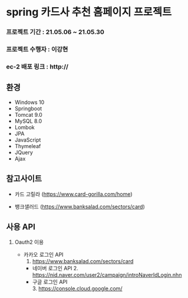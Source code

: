 # spring 카드사 추천 홈페이지 프로젝트

### 프로젝트 기간 : 21.05.06 ~ 21.05.30 

### 프로젝트 수행자 : 이강현

### ec-2 배포 링크 : http://
      
###   

## 환경

- Windows 10
- Springboot
- Tomcat 9.0
- MySQL 8.0
- Lombok
- JPA
- JavaScript
- Thymeleaf
- JQuery
- Ajax


## 참고사이트

- 카드 고릴라 (https://www.card-gorilla.com/home)


- 뱅크샐러드 (https://www.banksalad.com/sectors/card)


## 사용 API

1. Oauth2 이용

	* 카카오 로그인 API 
		1. https://www.banksalad.com/sectors/card
       	* 네이버 로그인 API
       	 	2. https://nid.naver.com/user2/campaign/introNaverIdLogin.nhn
       	* 구글 로그인 API		
       		3. https://console.cloud.google.com/

